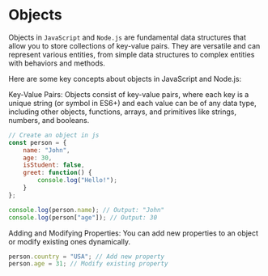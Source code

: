 # Objects

Objects in `JavaScript` and `Node.js` are fundamental data structures that allow you to store collections of key-value pairs. 
They are versatile and can represent various entities, from simple data structures to complex entities with behaviors and methods.

Here are some key concepts about objects in JavaScript and Node.js:

Key-Value Pairs: Objects consist of key-value pairs, where each key is a unique string (or symbol in ES6+) and each value can be of any data type, including other objects, functions, arrays, and primitives like strings, numbers, and booleans.

```javascript
// Create an object in js
const person = {
    name: "John",
    age: 30,
    isStudent: false,
    greet: function() {
        console.log("Hello!");
    }
};
```

```javascript
console.log(person.name); // Output: "John"
console.log(person["age"]); // Output: 30
```

Adding and Modifying Properties: You can add new properties to an object or modify existing ones dynamically.

```javascript
person.country = "USA"; // Add new property
person.age = 31; // Modify existing property
```